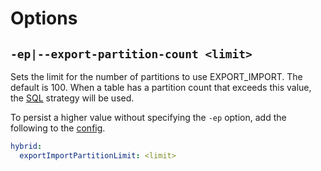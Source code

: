 # Options

## `-ep|--export-partition-count <limit>` 

Sets the limit for the number of partitions to use EXPORT_IMPORT.  The default is 100.  When a table has a partition count that exceeds this value, the [SQL](SQL.md) strategy will be used.

To persist a higher value without specifying the `-ep` option, add the following to the [config](hms-mirror-Default-Configuration-Template.md).

```yaml
hybrid:
  exportImportPartitionLimit: <limit>
```
